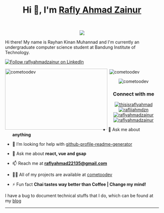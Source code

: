 <h1 align="center">Hi 👋, <b>I'm</b> <a href="https://linkedin.com/in/raflyahmadzainur" target="_blank">Rafly Ahmad Zainur</a></h1>
<br/>
<p align="center">
	<a href="https://github.com/ferdyraw">
		<img src="https://readme-typing-svg.herokuapp.com?font=Fira+Code&pause=1000&center=true&vCenter=true&random=false&width=380&height=45&lines=Computer+Science+Student;DS+%7C+CP+Enthusiastic;Always+learning+new+things">
	</a>
</p>

<p align>
	Hi there! My name is Rayhan Kinan Muhannad and I'm currently an undergraduate computer science student at Bandung Institute of Technology.
</p>

<p align="left">
  <a href="https://www.linkedin.com/in/raflyahmadzainur" target="_blank">
    <img src="https://img.shields.io/badge/LinkedIn-Follow-blue?logo=linkedin&style=for-the-badge" alt="Follow raflyahmadzainur on LinkedIn" />
  </a>
</p>

<p><img align="left" src="https://github-readme-stats.vercel.app/api/top-langs?username=cometoodev&show_icons=true&locale=en&layout=compact" alt="cometoodev" width="335" height="200" /></p>

<p>&nbsp;<img align="center" src="https://github-readme-stats.vercel.app/api?username=cometoodev&show_icons=true&locale=en" alt="cometoodev" /></p>
<p align="center"> <img src="https://komarev.com/ghpvc/?username=cometoodev&label=Profile%20views&color=0e75b6&style=flat" alt="cometoodev" /> </p>

<h3 align="center">Connect with me</h3>
<p align="center">
<a href="https://twitter.com/thisraflyahmad" target="_blank"><img align="center" src="https://img.shields.io/badge/X-%23000000.svg?style=for-the-badge&logo=X&logoColor=white" alt="thisisraflyahmad"/></a>
<a href="https://instagram.com/rafliiahmdzn" target="blank"><img align="center" src="https://img.shields.io/badge/Instagram-%23E4405F.svg?style=for-the-badge&logo=Instagram&logoColor=white" alt="rafliiahmdzn"  /></a>
<a href="https://www.youtube.com/@rafliahmad6805" target="_blank"><img align="center" src="https://img.shields.io/badge/YouTube-%23FF0000.svg?style=for-the-badge&logo=YouTube&logoColor=white" alt="raflyahmadzainur"/></a>
<a href="https://www.linkedin.com/in/raflyahmadzainur/" target="_blank"><img  align="center" src="https://img.shields.io/badge/LinkedIn-0077B5?style=for-the-badge&logo=linkedin&logoColor=white" alt="raflyahmadzainur"></a>
</p>


- 💬 Ask me about **anything**

- 🤔 I’m looking for help with [github-profile-readme-generator](https://github.com/cometoodev/github-profile-readme-generator)

- 💬 Ask me about **react, vue and gsap**

- 📫 Reach me at **raflyahmad22135@gmail.com**

- 👨‍💻 All of my projects are available at [cometoodev](https://cometoodev.github.io)

- ⚡ Fun fact **Chai tastes way better than Coffee | Change my mind!**

I have a bug to document technical stuffs that I do, which can be found at my [blog](https://cometoodev.github.io/blog)


<hr />


